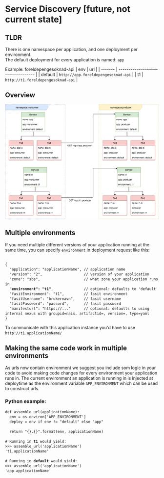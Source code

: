 # Service Discovery [future, not current state]

## TLDR
There is one namespace per application, and one deployment per environment.<br />
The default deployment for every application is named: `app`

Example: foreldepengesoknad-api
| env     | url                                 |
| ------- | ----------------------------------- |
| default | `http://app.foreldepengesoknad-api` |
| t1      | `http://t1.foreldepengesoknad-api`  |

## Overview
![HttpOtherEnvironmentExample](./_media/HttpServiceDiscoveryExample.png)


## Multiple environments
If you need multiple different versions of your application running at the same time, you can specify `environment` in deployment request
like this:

<pre><code>
{
  "application": "applicationName", // application name
  "version": "2",                   // version of your application
  "zone": "sbs",                    // what zone your application runs in
  <b>"environment": "t1"</b>,              // optional: defaults to 'default'
  "fasitEnvironment": "t1",         // fasit environment
  "fasitUsername": "brukernavn",    // fasit username
  "fasitPassword": "passord",       // fasit password
  "manifesturl": "https://..."      // optional: defaults to using internal nexus with groupid=nais, artifactid=<appname>, version=<version>, type=yaml
}
</code></pre>

To communicate with this application instance you'd have to use `http://t1.applicationName/`

## Making the same code work in multiple environments
As urls now contain environment we suggest you include som logic in your code to avoid making code changes for every environment your
application runs in. The current environment an application is running in is injected at deploytime as the environment variable
`APP_ENVIRONMENT` which can be used to construct urls.

### Python example:
<pre><code class="lang-python">def assemble_url(applicationName):
  env = os.environ['APP_ENVIRONMENT']
  deploy = env if env != "default" else "app"

  return "{}.{}".format(env, applicationName)

# Running in <b>t1</b> would yield:
>>> assemble_url('applicationName')
't1.applicationName'

# Running in <b>default</b> would yield:
>>> assemble_url('applicationName')
'app.applicationName'</code></pre>
